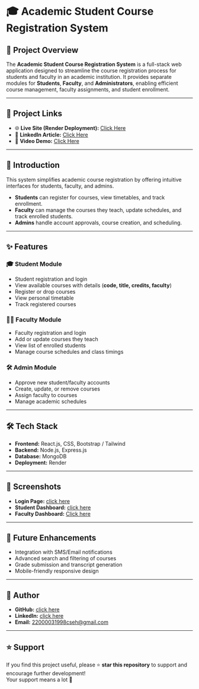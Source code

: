 # 🎓 Academic Student Course Registration System

## 🚀 Project Overview
The **Academic Student Course Registration System** is a full-stack web application designed to streamline the course registration process for students and faculty in an academic institution. It provides separate modules for **Students**, **Faculty**, and **Administrators**, enabling efficient course management, faculty assignments, and student enrollment.

---

## 🔗 Project Links
- 🌐 **Live Site (Render Deployment):** [Click Here](https://reactproject-frontend-b592.onrender.com/)
- 📄 **LinkedIn Article:** [Click Here](https://www.linkedin.com/pulse/academic-student-course-registration-system-kakarla-naveen-dd2rc/?trackingId=lpI%2FzasiTAG5lAqjAL2C%2Fg%3D%3D)
- 🎥 **Video Demo:** [Click Here](https://drive.google.com/file/d/1HkxVN2n9mJFbHFNMffflti9_eXnsPMRm/view?usp=sharing)

---

## 📖 Introduction
This system simplifies academic course registration by offering intuitive interfaces for students, faculty, and admins.  
- **Students** can register for courses, view timetables, and track enrollment.  
- **Faculty** can manage the courses they teach, update schedules, and track enrolled students.  
- **Admins** handle account approvals, course creation, and scheduling.

---

## ✨ Features

### 🎓 Student Module
- Student registration and login  
- View available courses with details (**code, title, credits, faculty**)  
- Register or drop courses  
- View personal timetable  
- Track registered courses  

### 🧑‍🏫 Faculty Module
- Faculty registration and login  
- Add or update courses they teach  
- View list of enrolled students  
- Manage course schedules and class timings  

### 🛠 Admin Module
- Approve new student/faculty accounts  
- Create, update, or remove courses  
- Assign faculty to courses  
- Manage academic schedules  

---

## 🛠 Tech Stack
- **Frontend:** React.js, CSS, Bootstrap / Tailwind  
- **Backend:** Node.js, Express.js  
- **Database:** MongoDB   
- **Deployment:** Render   


---

## 📸 Screenshots
- **Login Page:** [click here](https://drive.google.com/drive/folders/1jR_7B6e2MkvzQ3Jf0EwbfXGzt-gCe7gr?usp=sharing)  
- **Student Dashboard:** [click here](https://drive.google.com/drive/folders/1jR_7B6e2MkvzQ3Jf0EwbfXGzt-gCe7gr?usp=sharing)  
- **Faculty Dashboard:** [Click here](https://drive.google.com/drive/folders/1jR_7B6e2MkvzQ3Jf0EwbfXGzt-gCe7gr?usp=sharing)  

---

## 📌 Future Enhancements
- Integration with SMS/Email notifications  
- Advanced search and filtering of courses  
- Grade submission and transcript generation  
- Mobile-friendly responsive design  

---

## 👤 Author
- **GitHub:** [click here](https://github.com/naveen939258)  
- **LinkedIn:** [click here](https://www.linkedin.com/in/kakarla-naveen-2092411b3/)  
- **Email:** 22000031998cseh@gmail.com  

---

## ⭐ Support
If you find this project useful, please ⭐ **star this repository** to support and encourage further development!  
Your support means a lot 🙏
